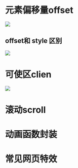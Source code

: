 # 元素偏移量offset
![](https://raw.githubusercontent.com/chenruida/image/master/202208071458014.png)
## offset和 style 区别
![](https://raw.githubusercontent.com/chenruida/image/master/202208071511672.png)

# 可使区clien
![](https://raw.githubusercontent.com/chenruida/image/master/202208071510582.png)

# 滚动scroll

# 动画函数封装
# 常见网页特效
